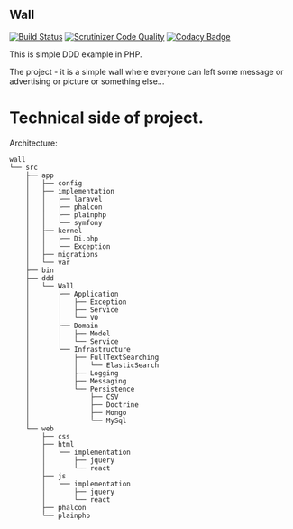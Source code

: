 Wall
-

[![Build Status](https://scrutinizer-ci.com/g/cn007b/wall/badges/build.png?b=master)](https://scrutinizer-ci.com/g/cn007b/wall/build-status/master)
[![Scrutinizer Code Quality](https://scrutinizer-ci.com/g/cn007b/wall/badges/quality-score.png?b=master)](https://scrutinizer-ci.com/g/cn007b/wall/?branch=master)
[![Codacy Badge](https://api.codacy.com/project/badge/Grade/9b44f0366936426d8a3af4ca924754b0)](https://www.codacy.com/app/cn007b/wall?utm_source=github.com&amp;utm_medium=referral&amp;utm_content=cn007b/wall&amp;utm_campaign=Badge_Grade)

This is simple DDD example in PHP.

The project - it is a simple wall
where everyone can left some message or advertising or picture or something else...

# Technical side of project.

Architecture:

````
wall
└── src
    ├── app
    │   ├── config
    │   ├── implementation
    │   │   ├── laravel
    │   │   ├── phalcon
    │   │   ├── plainphp
    │   │   └── symfony
    │   ├── kernel
    │   │   ├── Di.php
    │   │   └── Exception
    │   ├── migrations
    │   └── var
    ├── bin
    ├── ddd
    │   └── Wall
    │       ├── Application
    │       │   ├── Exception
    │       │   ├── Service
    │       │   └── VO
    │       ├── Domain
    │       │   ├── Model
    │       │   └── Service
    │       └── Infrastructure
    │           ├── FullTextSearching
    │           │   └── ElasticSearch
    │           ├── Logging
    │           ├── Messaging
    │           └── Persistence
    │               ├── CSV
    │               ├── Doctrine
    │               ├── Mongo
    │               └── MySql
    └── web
        ├── css
        ├── html
        │   └── implementation
        │       ├── jquery
        │       └── react
        ├── js
        │   └── implementation
        │       ├── jquery
        │       └── react
        ├── phalcon
        └── plainphp
````

